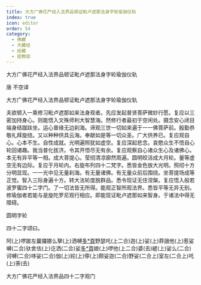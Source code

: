 ```yaml
---
title: 大方广佛花严经入法界品顿证毗卢遮那法身字轮瑜伽仪轨
index: true
icon: editor
order: 54
category:
  - 佛藏
  - 大藏经
  - 经藏
  - 密教部
---
```


  大方广佛花严经入法界品顿证毗卢遮那法身字轮瑜伽仪轨  

唐 不空译  

大方广佛花严经入法界品顿证毗卢遮那法身字轮瑜伽仪轨  

夫欲顿入一乘修习毗卢遮那如来法身观者。先应发起普贤菩萨微妙行愿。复应以三密加持身心。则能悟入文殊师利大智慧海。然修行者最初于空闲处。摄念安心闭目端身结跏趺坐。运心普缘无边刹海。谛观三世一切如来遍于一一佛菩萨前。殷勤恭敬礼拜旋绕。又以种种供具云海。奉献如是等一切众圣。广大供养已。复应观自心。心本不生。自性成就。光明遍照犹如虚空。复应深起悲念。哀愍众生不悟自心轮回诸趣。我当普化拔济。令其开悟尽无有余。复应观察自心诸众生心及诸佛心。本无有异平等一相。成大菩提心。莹彻清凉廓然周遍。圆明皎洁成大月轮。量等虚空无有边际。复应于月轮内。右旋布列四十二梵字。悉皆金色放大光明。照彻十方分明显现。一一光中见无量刹海。有无量诸佛。有无量众前后围绕。坐菩提场成等正觉。智入三际身遍十方。转大法轮度脱群品。悉令现证无住涅槃。复应悟入般若波罗蜜四十二字门。了一切法皆无所得。能观正智所观法界。悉皆平等无异无别。修瑜伽者若能与是旋陀罗尼观行相应。即能现证毗卢遮那如来智身。于诸法中得无障碍。  

圆明字轮  

四十二字颂曰。  

阿(上)啰跛左曩攞娜么拏(上)洒嚩[多*頁](上)野瑟吒(上二合)迦(上)娑(上)莽誐他(上)惹娑嚩(二合)驮舍佉(上)讫洒(二合)娑[多*頁](二合上)娘(上)啰他(上二合)婆(去)縒(上)娑么(二合)诃嚩(二合)哆娑(二合)伽(上)姹(上)儜(上)颇娑迦(二合)野娑(二合上)室左(二合上)吒(上)荼(去)  

大方广佛花严经入法界品四十二字观门  
